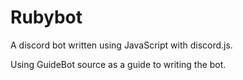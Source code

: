# Rubybot
A discord bot written using JavaScript with discord.js.

Using GuideBot source as a guide to writing the bot.
